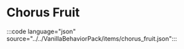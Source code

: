 # Chorus Fruit

:::code language="json" source="../../VanillaBehaviorPack/items/chorus_fruit.json":::